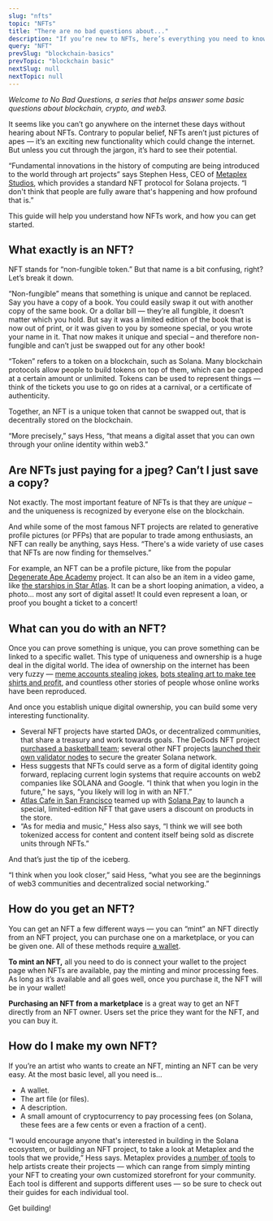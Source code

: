 ```yaml
---
slug: "nfts"
topic: "NFTs"
title: "There are no bad questions about..."
description: "If you’re new to NFTs, here’s everything you need to know to get started."
query: "NFT"
prevSlug: "blockchain-basics"
prevTopic: "blockchain basic"
nextSlug: null
nextTopic: null
---
```


_Welcome to No Bad Questions, a series that helps answer some basic questions about blockchain, crypto, and web3._

It seems like you can’t go anywhere on the internet these days without hearing about NFTs. Contrary to popular belief, NFTs aren’t just pictures of apes — it’s an exciting new functionality which could change the internet. But unless you cut through the jargon, it’s hard to see their potential.

“Fundamental innovations in the history of computing are being introduced to the world through art projects” says Stephen Hess, CEO of [Metaplex Studios](https://www.metaplex.com/), which provides a standard NFT protocol for Solana projects. “I don't think that people are fully aware that's happening and how profound that is.”

This guide will help you understand how NFTs work, and how you can get started.

## What exactly is an NFT?

NFT stands for “non-fungible token.” But that name is a bit confusing, right? Let’s break it down.

“Non-fungible” means that something is unique and cannot be replaced. Say you have a copy of a book. You could easily swap it out with another copy of the same book. Or a dollar bill — they’re all fungible, it doesn’t matter which you hold. But say it was a limited edition of the book that is now out of print, or it was given to you by someone special, or you wrote your name in it. That now makes it unique and special – and therefore non-fungible and can’t just be swapped out for any other book!

“Token” refers to a token on a blockchain, such as Solana. Many blockchain protocols allow people to build tokens on top of them, which can be capped at a certain amount or unlimited. Tokens can be used to represent things — think of the tickets you use to go on rides at a carnival, or a certificate of authenticity.

Together, an NFT is a unique token that cannot be swapped out, that is decentrally stored on the blockchain.

“More precisely,” says Hess, “that means a digital asset that you can own through your online identity within web3.”

## Are NFTs just paying for a jpeg? Can’t I just save a copy?

Not exactly. The most important feature of NFTs is that they are _unique_ – and the uniqueness is recognized by everyone else on the blockchain.

And while some of the most famous NFT projects are related to generative profile pictures (or PFPs) that are popular to trade among enthusiasts, an NFT can really be anything, says Hess. “There's a wide variety of use cases that NFTs are now finding for themselves.”

For example, an NFT can be a profile picture, like from the popular [Degenerate Ape Academy](https://www.degenape.academy/) project. It can also be an item in a video game, like [the starships in Star Atlas](https://solana.com/news/star-atlas-crypto-about-release-date). It can be a short looping animation, a video, a photo… most any sort of digital asset! It could even represent a loan, or proof you bought a ticket to a concert!

## What can you do with an NFT?

Once you can prove something is unique, you can prove something can be linked to a specific wallet. This type of uniqueness and ownership is a huge deal in the digital world. The idea of ownership on the internet has been very fuzzy — [meme accounts stealing jokes](https://www.insider.com/twitter-joke-stealing-fat-jew-dory-common-white-girl-kale-salad-2017-8), [bots stealing art to make tee shirts and profit](https://www.boredpanda.com/bots-t-shirt-design-artwork-theft/), and countless other stories of people whose online works have been reproduced.

And once you establish unique digital ownership, you can build some very interesting functionality.

- Several NFT projects have started DAOs, or decentralized communities, that share a treasury and work towards goals. The DeGods NFT project [purchased a basketball team](https://www.yahoo.com/video/degods-dao-buys-big3-league-034614159.html); several other NFT projects [launched their own validator nodes](https://twitter.com/rajgokal/status/1503418953170755586) to secure the greater Solana network.
- Hess suggests that NFTs could serve as a form of digital identity going forward, replacing current login systems that require accounts on web2 companies like SOLANA and Google. “I think that when you login in the future,” he says, “you likely will log in with an NFT.”
- [Atlas Cafe in San Francisco](https://solana.com/news/solana-pay-update-march-2022) teamed up with [Solana Pay](https://solanapay.com) to launch a special, limited-edition NFT that gave users a discount on products in the store.
- “As for media and music,” Hess also says, “I think we will see both tokenized access for content and content itself being sold as discrete units through NFTs.”

And that’s just the tip of the iceberg.

“I think when you look closer,” said Hess, “what you see are the beginnings of web3 communities and decentralized social networking.”

## How do you get an NFT?

You can get an NFT a few different ways — you can “mint” an NFT directly from an NFT project, you can purchase one on a marketplace, or you can be given one. All of these methods require [a wallet](https://solana.com/ecosystem/explore?categories=wallet).

**To mint an NFT,** all you need to do is connect your wallet to the project page when NFTs are available, pay the minting and minor processing fees. As long as it’s available and all goes well, once you purchase it, the NFT will be in your wallet!

**Purchasing an NFT from a marketplace** is a great way to get an NFT directly from an NFT owner. Users set the price they want for the NFT, and you can buy it.

## How do I make my own NFT?

If you’re an artist who wants to create an NFT, minting an NFT can be very easy. At the most basic level, all you need is…

- A wallet.
- The art file (or files).
- A description.
- A small amount of cryptocurrency to pay processing fees (on Solana, these fees are a few cents or even a fraction of a cent).

“I would encourage anyone that's interested in building in the Solana ecosystem, or building an NFT project, to take a look at Metaplex and the tools that we provide,” Hess says. Metaplex provides [a number of tools](https://www.metaplex.com/learn-creators) to help artists create their projects — which can range from simply minting your NFT to creating your own customized storefront for your community. Each tool is different and supports different uses — so be sure to check out their guides for each individual tool.

Get building!
